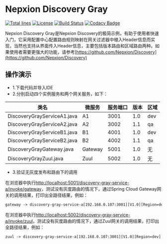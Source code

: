 # Nepxion Discovery Gray
[![Total lines](https://tokei.rs/b1/github/Nepxion/DiscoveryGray?category=lines)](https://github.com/Nepxion/DiscoveryGray)
[![License](https://img.shields.io/badge/License-Apache%202.0-blue.svg?label=license)](https://github.com/Nepxion/DiscoveryGray/blob/master/LICENSE)
[![Build Status](https://travis-ci.org/Nepxion/DiscoveryGray.svg?branch=master)](https://travis-ci.org/Nepxion/DiscoveryGray)
[![Codacy Badge](https://api.codacy.com/project/badge/Grade/8e39a24e1be740c58b83fb81763ba317)](https://www.codacy.com/project/HaojunRen/DiscoveryGray/dashboard?utm_source=github.com&amp;utm_medium=referral&amp;utm_content=Nepxion/DiscoveryGray&amp;utm_campaign=Badge_Grade_Dashboard)

Nepxion Discovery Gray是Nepxion Discovery的极简示例，有助于使用者快速入门，它采用配置中心配置路由规则映射在网关过滤器中植入Header信息而实现，当然也支持从界面传入Header信息，主要包括版本路由和区域路由两种。如果使用者需要更强大的功能，请参考[https://github.com/Nepxion/Discovery](https://github.com/Nepxion/Discovery)

## 操作演示
- 1.下载代码并导入IDE
- 2.分别启动四个实例服务和两个网关服务，如下： 

| 类名 | 微服务 | 服务端口 | 版本 | 区域 |
| --- | --- | --- | --- | --- |
| DiscoveryGrayServiceA1.java | A1 | 3001 | 1.0 | dev |
| DiscoveryGrayServiceA2.java | A2 | 3002 | 1.1 | qa |
| DiscoveryGrayServiceB1.java | B1 | 4001 | 1.0 | dev |
| DiscoveryGrayServiceB2.java | B2 | 4002 | 1.1 | qa |
| DiscoveryGrayGateway.java | Gateway | 5001 | 1.0 | 无 |
| DiscoveryGrayZuul.java | Zuul | 5002 | 1.0 | 无 |

- 3.验证无灰度发布和路由下的调用

在浏览器中执行[http://localhost:5001/discovery-gray-service-a/invoke/gateway](http://localhost:5001/discovery-gray-service-a/invoke/gateway)，测试没有灰度路由的情况下，通过Spring Cloud Gateway网关的调用结果，打印出全路径结果，例如：
```xml
gateway -> discovery-gray-service-a[192.168.0.107:3001][V1.0][Region=dev] -> discovery-gray-service-b[192.168.0.107:4001][V1.0][Region=qa]
```

在浏览器中执行[http://localhost:5002/discovery-gray-service-a/invoke/zuul](http://localhost:5002/discovery-gray-service-a/invoke/zuul)，测试没有灰度路由的情况下，通过Zuul网关的调用结果，打印出全路径结果，例如：
```xml
zuul -> discovery-gray-service-a[192.168.0.107:3001][V1.0][Region=dev] -> discovery-gray-service-b[192.168.0.107:4001][V1.0][Region=qa]
```


